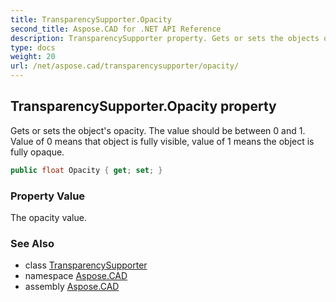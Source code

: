 ```yaml
---
title: TransparencySupporter.Opacity
second_title: Aspose.CAD for .NET API Reference
description: TransparencySupporter property. Gets or sets the objects opacity. The value should be between 0 and 1. Value of 0 means that object is fully visible value of 1 means the object is fully opaque
type: docs
weight: 20
url: /net/aspose.cad/transparencysupporter/opacity/
---
```

## TransparencySupporter.Opacity property

Gets or sets the object's opacity. The value should be between 0 and 1. Value of 0 means that object is fully visible, value of 1 means the object is fully opaque.

```csharp
public float Opacity { get; set; }
```

### Property Value

The opacity value.

### See Also

* class [TransparencySupporter](../)
* namespace [Aspose.CAD](../../../aspose.cad/)
* assembly [Aspose.CAD](../../../)


